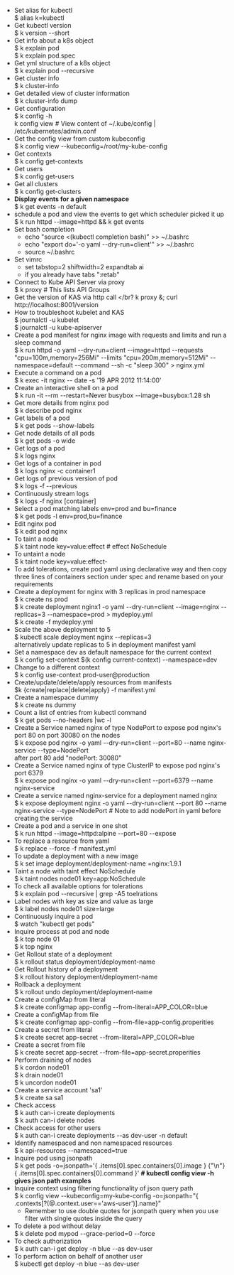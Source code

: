 - Set alias for kubectl </br>$ alias k=kubectl
- Get kubectl version </br> $ k version --short
- Get info about a k8s object </br> $ k explain pod </br> $ k explain pod.spec
- Get yml structure of a k8s object </br> $ k explain pod --recursive
- Get cluster info </br> $ k cluster-info </br> 
- Get detailed view of cluster information </br> $ k cluster-info dump
- Get configuration </br> $ k config -h </br> k config view # View content of ~/.kube/config | /etc/kubernetes/admin.conf
- Get the config view from custom kubeconfig </br> $ k config view --kubeconfig=/root/my-kube-config
- Get contexts </br> $ k config get-contexts
- Get users </br> $ k config get-users
- Get all clusters </br> $ k config get-clusters
- **Display events for a given namespace** </br> $ k get events -n default
- schedule a pod and view the events to get which scheduler picked it up </br> $ k run httpd --image=httpd && k get events
- Set bash completion
   - echo "source <(kubectl completion bash)" >> ~/.bashrc
   - echo "export do='-o yaml --dry-run=client'" >> ~/.bashrc
   - source ~/.bashrc
- Set vimrc
   - set tabstop=2 shiftwidth=2 expandtab ai  
   - if you already have tabs ":retab"
- Connect to Kube API Server via proxy </br> $ k proxy # This lists API Groups
- Get the version of KAS via http call </br? k proxy &; curl http://localhost:8001/version
- How to troubleshoot kubelet and KAS </br> $ journalctl -u kubelet </br> $ journalctl -u kube-apiserver
- Create a pod manifest for nginx  image with requests and limits and run a sleep command </br> $ k run httpd -o yaml --dry-run=client --image=httpd --requests "cpu=100m,memory=256Mi" --limits "cpu=200m,memory=512Mi" --namespace=default --command --sh -c "sleep 300" > nginx.yml
- Execute a command on a pod </br> $ k exec -it nginx -- date -s '19 APR 2012 11:14:00'
- Create an interactive shell on a pod </br> $ k run -it --rm --restart=Never busybox --image=busybox:1.28 sh
- Get more details from nginx pod </br> $ k describe pod nginx
- Get labels of a pod </br> $ k get pods --show-labels
- Get node details of all pods </br> $ k get pods -o wide
- Get logs of a pod </br> $ k logs nginx
- Get logs of a container in pod </br> $ k logs nginx -c container1
- Get logs of previous version of pod </br> $ k logs -f --previous
- Continuously stream logs </br> $ k logs -f nginx [container]
- Select a pod matching labels env=prod and bu=finance </br> $ k get pods -l env=prod,bu=finance
- Edit nginx pod </br> $ k edit pod nginx
- To taint a node </br> $ k taint node <nodename> key=value:effect   # effect NoSchedule
- To untaint a node </br> $ k taint node <nodename> key=value:effect-
- To add tolerations, create pod yaml using declarative way and then copy three lines of containers section under spec and rename based on your requirements
- Create a deployment for nginx with 3 replicas in prod namespace </br> $ k create ns prod </br> $ k create deployment nginx1 -o yaml --dry-run=client --image=nginx --replicas=3 --namespace=prod > mydeploy.yml </br> $ k create -f mydeploy.yml
- Scale the above deployment to 5 </br> $ kubectl scale deployment nginx --replicas=3 </br> alternatively update replicas to 5 in deployment manifest yaml
- Set a namespace dev as default namespace for the current context </br> $ k config set-context $(k config current-context) --namespace=dev
- Change to a different context </br> $ k config use-context prod-user@production
- Create/update/delete/apply resources from manifests </br> $k {create|replace|delete|apply} -f manifest.yml
- Create a namespace dummy </br> $ k create ns dummy
- Count a list of entries from kubectl command </br> $ k get pods --no-headers |wc -l
- Create a Service named nginx of type NodePort to expose pod nginx's port 80 on port 30080 on the nodes </br> $ k expose pod nginx -o yaml --dry-run=client --port=80 --name nginx-service --type=NodePort </br> after port 80 add "nodePort: 30080"
- Create a Service named nginx of type ClusterIP to expose pod nginx's port 6379 </br> $ k expose pod nginx -o yaml --dry-run=client --port=6379 --name nginx-service 
- Create a service named nginx-service for a deployment named nginx </br> $ k expose deployment nginx -o yaml --dry-run=client --port 80 --name nginx-service --type=NodePort   # Note to add nodePort in yaml before creating the service
- Create a pod and a service in one shot </br> $ k run httpd --image=httpd:alpine --port=80 --expose 
- To replace a resource from yaml </br> $ k replace --force -f manifest.yml
- To update a deployment with a new image </br> $ k set image deployment/deployment-name <container-name>=nginx:1.9.1
- Taint a node with taint effect NoSchedule </br> $ k taint nodes node01 key=app:NoSchedule
- To check all available options for tolerations </br> $ k explain pod --recursive | grep -A5 toelrations
- Label nodes with key as size and value as large </br> $ k label nodes node01 size=large
- Continuously inquire a pod </br> $ watch "kubectl get pods" 
- Inquire process at pod and node </br> $ k top node 01 </br> $ k top nginx
- Get Rollout state of a deployment </br> $ k rollout status deployment/deployment-name
- Get Rollout history of a deployment </br> $ k rollout history deployment/deployment-name
- Rollback a deployment </br> $ k rollout undo deployment/deployment-name
- Create a configMap from literal </br> $ k create configmap app-config --from-literal=APP_COLOR=blue
- Create a configMap from file </br> $ k create configmap app-config --from-file=app-config.properities
- Create a secret from literal </br> $ k create secret app-secret --from-literal=APP_COLOR=blue
- Create a secret from file </br> $ k create secret app-secret --from-file=app-secret.properities
- Perform draining of nodes </br> $ k cordon node01 </br> $ k drain node01 </br> $ k uncordon node01
- Create a service account 'sa1' </br> $ k create sa sa1
- Check access </br> $ k auth can-i create deployments </br> $ k auth can-i delete nodes
- Check access for other users </br> $ k auth can-i create deployments --as dev-user -n default
- Identify namespaced and non namespaced resources </br> $ k api-resources --namespaced=true
- Inquire pod using jsonpath </br> $ k get pods -o=jsonpath='{ .items[0].spec.containers[0].image } {"\n"}{ .items[0].spec.containers[0].command }'   **# kubectl config view -h gives json path examples**
- Inquire context using filtering functionality of json query path </br> $ k config view --kubeconfig=my-kube-config -o=jsonpath="{ .contexts[?(@.context.user=='aws-user')].name}"   
    - Remember to use double quotes for jsonpath query when you use filter with single quotes inside the query
- To delete a pod without delay </br> $ k delete pod mypod --grace-period=0 --force
- To check authorization </br> $ k auth can-i get deploy -n blue --as dev-user
- To perform action on behalf of another user </br> $ kubectl get deploy -n blue --as dev-user
